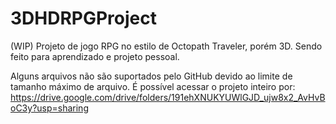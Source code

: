 # 3DHDRPGProject
(WIP) Projeto de jogo RPG no estilo de Octopath Traveler, porém 3D. Sendo feito para aprendizado e projeto pessoal.

Alguns arquivos não são suportados pelo GitHub devido ao limite de tamanho máximo de arquivo. É possível acessar o projeto inteiro por: 
https://drive.google.com/drive/folders/191ehXNUKYUWlGJD_ujw8x2_AvHvBoC3y?usp=sharing
